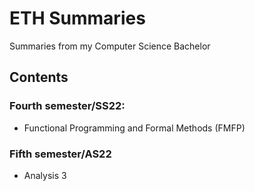 # ETH Summaries

Summaries from my Computer Science Bachelor

## Contents
### Fourth semester/SS22: 
- Functional Programming and Formal Methods (FMFP)  
### Fifth semester/AS22
- Analysis 3
